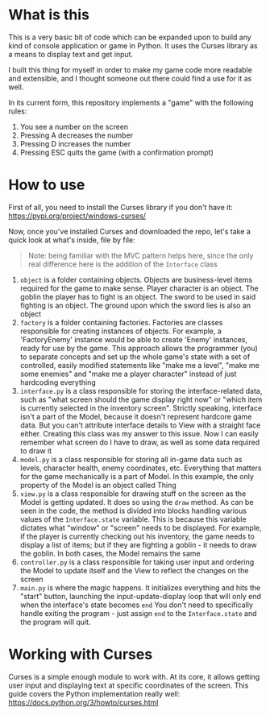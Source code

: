 # What is this
This is a very basic bit of code which can be expanded upon to build any kind of console application or game in Python. It uses the Curses library as a means to display text and get input.

I built this thing for myself in order to make my game code more readable and extensible, and I thought someone out there could find a use for it as well.

In its current form, this repository implements a "game" with the following rules:
1. You see a number on the screen
1. Pressing A decreases the number
1. Pressing D increases the number
1. Pressing ESC quits the game (with a confirmation prompt)

# How to use
First of all, you need to install the Curses library if you don't have it: https://pypi.org/project/windows-curses/

Now, once you've installed Curses and downloaded the repo, let's take a quick look at what's inside, file by file:

> Note: being familiar with the MVC pattern helps here, since the only real difference here is the addition of the `Interface` class

1. `object` is a folder containing objects. Objects are business-level items required for the game to make sense. Player character is an object. The goblin the player has to fight is an object. The sword to be used in said fighting is an object. The ground upon which the sword lies is also an object
1. `factory` is a folder containing factories. Factories are classes responsible for creating instances of objects. For example, a 'FactoryEnemy' instance would be able to create 'Enemy' instances, ready for use by the game. This approach allows the programmer (you) to separate concepts and set up the whole game's state with a set of controlled, easily modified statements like "make me a level", "make me some enemies" and "make me a player character" instead of just hardcoding everything
1. `interface.py` is a class responsible for storing the interface-related data, such as "what screen should the game display right now" or "which item is currently selected in the inventory screen". Strictly speaking, interface isn't a part of the Model, because it doesn't represent hardcore game data. But you can't attribute interface details to View with a straight face either. Creating this class was my answer to this issue. Now I can easily remember what screen do I have to draw, as well as some data required to draw it
1. `model.py` is a class responsible for storing all in-game data such as levels, character health, enemy coordinates, etc. Everything that matters for the game mechanically is a part of Model. In this example, the only property of the Model is an object called Thing
1. `view.py` is a class responsible for drawing stuff on the screen as the Model is getting updated. It does so using the `draw` method. As can be seen in the code, the method is divided into blocks handling various values of the `Interface.state` variable. This is because this variable dictates what "window" or "screen" needs to be displayed. For example, if the player is currently checking out his inventory, the game needs to display a list of items; but if they are fighting a goblin - it needs to draw the goblin. In both cases, the Model remains the same
1. `controller.py` is a class responsible for taking user input and ordering the Model to update itself and the View to reflect the changes on the screen 
1. `main.py` is where the magic happens. It initializes everything and hits the "start" button, launching the input-update-display loop that will only end when the interface's state becomes `end` You don't need to specifically handle exiting the program - just assign `end` to the `Interface.state` and the program will quit.

# Working with Curses
Curses is a simple enough module to work with. At its core, it allows getting user input and displaying text at specific coordinates of the screen. This guide covers the Python implementation really well: https://docs.python.org/3/howto/curses.html
